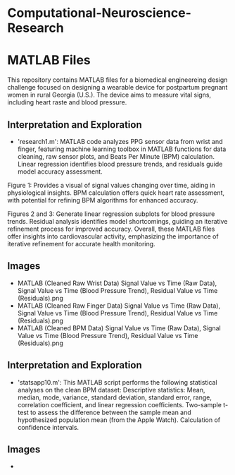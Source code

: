 # Computational-Neuroscience-Research

# MATLAB Files

This repository contains MATLAB files for a biomedical engineereing design challenge focused on designing a wearable device for postpartum pregnant women in rural Georgia (U.S.). The device aims to measure vital signs, including heart raste and blood pressure.

##  Interpretation and Exploration

- 'research1.m': MATLAB code analyzes PPG sensor data from wrist and finger, featuring machine learning toolbox in MATLAB functions for data cleaning, raw sensor plots, and Beats Per Minute (BPM) calculation. Linear regression identifies blood pressure trends, and residuals guide model accuracy assessment.

Figure 1: Provides a visual of signal values changing over time, aiding in physiological insights. BPM calculation offers quick heart rate assessment, with potential for refining BPM algorithms for enhanced accuracy.

Figures 2 and 3: Generate linear regression subplots for blood pressure trends. Residual analysis identifies model shortcomings, guiding an iterative refinement process for improved accuracy. Overall, these MATLAB files offer insights into cardiovascular activity, emphasizing the importance of iterative refinement for accurate health monitoring.

## Images 

- MATLAB (Cleaned Raw Wrist Data) Signal Value vs Time (Raw Data), Signal Value vs Time (Blood Pressure Trend), Residual Value vs Time (Residuals).png
- MATLAB (Cleaned Raw Finger Data) Signal Value vs Time (Raw Data), Signal Value vs Time (Blood Pressure Trend), Residual Value vs Time (Residuals).png
- MATLAB (Cleaned BPM Data) Signal Value vs Time (Raw Data), Signal Value vs Time (Blood Pressure Trend), Residual Value vs Time (Residuals).png

##  Interpretation and Exploration

- 'statsapp10.m':  This MATLAB script performs the following statistical analyses on the clean BPM dataset:
Descriptive statistics: Mean, median, mode, variance, standard deviation, standard error, range, correlation coefficient, and linear regression coefficients.
Two-sample t-test to assess the difference between the sample mean and hypothesized population mean (from the Apple Watch).
Calculation of confidence intervals.

## Images 

- 

